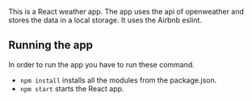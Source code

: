 This is a React weather app. The app uses the api of openweather and stores the data in a local storage. It uses the Airbnb eslint. 

## Running the app

In order to run the app you have to run these command.

* `npm install` installs all the modules from the package.json.
* `npm start` starts the React app.
